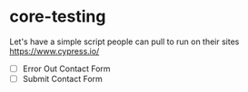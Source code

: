 # core-testing

Let's have a simple script people can pull to run on their sites https://www.cypress.io/

- [ ] Error Out Contact Form 
- [ ] Submit Contact Form 
